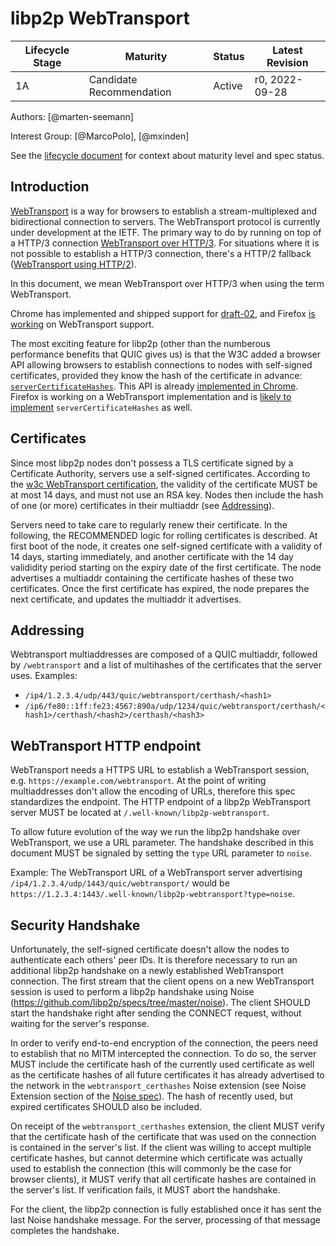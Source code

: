 # libp2p WebTransport

| Lifecycle Stage | Maturity                 | Status | Latest Revision |
|-----------------|--------------------------|--------|-----------------|
| 1A              | Candidate Recommendation | Active | r0, 2022-09-28  |

Authors: [@marten-seemann]

Interest Group: [@MarcoPolo], [@mxinden]

See the [lifecycle document](../00-framework-01-spec-lifecycle.md) for context about maturity level
and spec status.

## Introduction

[WebTransport](https://datatracker.ietf.org/doc/draft-ietf-webtrans-overview/) is a way for browsers to establish a stream-multiplexed and bidirectional connection to servers. The WebTransport protocol is currently under development at the IETF. The primary way to do by running on top of a HTTP/3 connection [WebTransport over HTTP/3](https://datatracker.ietf.org/doc/draft-ietf-webtrans-http3/). For situations where it is not possible to establish a HTTP/3 connection, there's a HTTP/2 fallback ([WebTransport using HTTP/2](https://datatracker.ietf.org/doc/draft-ietf-webtrans-http2/)).

In this document, we mean WebTransport over HTTP/3 when using the term WebTransport.

Chrome has implemented and shipped support for [draft-02](https://datatracker.ietf.org/doc/draft-ietf-webtrans-http3/02/), and Firefox [is working](https://bugzilla.mozilla.org/show_bug.cgi?id=1709355) on WebTransport support.

The most exciting feature for libp2p (other than the numberous performance benefits that QUIC gives us) is that the W3C added a browser API allowing browsers to establish connections to nodes with self-signed certificates, provided they know the hash of the certificate in advance: [`serverCertificateHashes`](https://www.w3.org/TR/webtransport/#dom-webtransportoptions-servercertificatehashes). This API is already [implemented in Chrome](https://chromestatus.com/feature/5690646332440576). Firefox is working on a WebTransport implementation and is [likely to implement](https://github.com/mozilla/standards-positions/issues/167#issuecomment-1015951396) `serverCertificateHashes` as well.

## Certificates

Since most libp2p nodes don't possess a TLS certificate signed by a Certificate Authority, servers use a self-signed certificates. According to the [w3c WebTransport certification](https://www.w3.org/TR/webtransport/), the validity of the certificate MUST be at most 14 days, and must not use an RSA key. Nodes then include the hash of one (or more) certificates in their multiaddr (see [Addressing](#addressing)).

Servers need to take care to regularly renew their certificate. In the following, the RECOMMENDED logic for rolling certificates is described. At first boot of the node, it creates one self-signed certificate with a validity of 14 days, starting immediately, and another certificate with the 14 day valididity period starting on the expiry date of the first certificate. The node advertises a multiaddr containing the certificate hashes of these two certificates.
Once the first certificate has expired, the node prepares the next certificate, and updates the multiaddr it advertises.

## Addressing

Webtransport multiaddresses are composed of a QUIC multiaddr, followed by `/webtransport` and a list of multihashes of the certificates that the server uses.
Examples:
* `/ip4/1.2.3.4/udp/443/quic/webtransport/certhash/<hash1>`
* `/ip6/fe80::1ff:fe23:4567:890a/udp/1234/quic/webtransport/certhash/<hash1>/certhash/<hash2>/certhash/<hash3>`

## WebTransport HTTP endpoint

WebTransport needs a HTTPS URL to establish a WebTransport session, e.g. `https://example.com/webtransport`. At the point of writing multiaddresses don't allow the encoding of URLs, therefore this spec standardizes the endpoint. The HTTP endpoint of a libp2p WebTransport server MUST be located at `/.well-known/libp2p-webtransport`.

To allow future evolution of the way we run the libp2p handshake over WebTransport, we use a URL parameter. The handshake described in this document MUST be signaled by setting the `type` URL parameter to `noise`.

Example: The WebTransport URL of a WebTransport server advertising `/ip4/1.2.3.4/udp/1443/quic/webtransport/` would be `https://1.2.3.4:1443/.well-known/libp2p-webtransport?type=noise`.

## Security Handshake

Unfortunately, the self-signed certificate doesn't allow the nodes to authenticate each others' peer IDs. It is therefore necessary to run an additional libp2p handshake on a newly established WebTransport connection.
The first stream that the client opens on a new WebTransport session is used to perform a libp2p handshake using Noise (https://github.com/libp2p/specs/tree/master/noise). The client SHOULD start the handshake right after sending the CONNECT request, without waiting for the server's response.

In order to verify end-to-end encryption of the connection, the peers need to establish that no MITM intercepted the connection. To do so, the server MUST include the certificate hash of the currently used certificate as well as the certificate hashes of all future certificates it has already advertised to the network in the `webtransport_certhashes` Noise extension (see Noise Extension section of the [Noise spec](/noise/README.md)). The hash of recently used, but expired certificates SHOULD also be included.

On receipt of the `webtransport_certhashes` extension, the client MUST verify that the certificate hash of the certificate that was used on the connection is contained in the server's list. If the client was willing to accept multiple certificate hashes, but cannot determine which certificate was actually used to establish the connection (this will commonly be the case for browser clients), it MUST verify that all certificate hashes are contained in the server's list. If verification fails, it MUST abort the handshake.

For the client, the libp2p connection is fully established once it has sent the last Noise handshake message. For the server, processing of that message completes the handshake.
